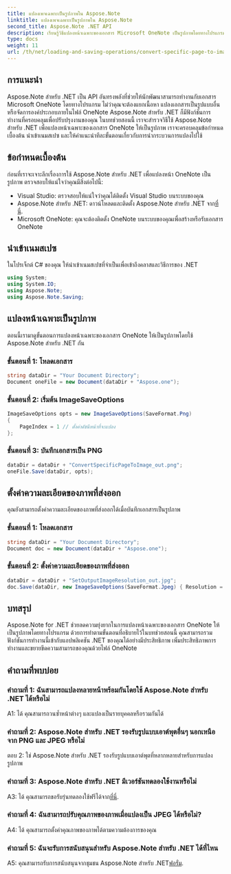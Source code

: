 ```yaml
---
title: แปลงเพจเฉพาะเป็นรูปภาพใน Aspose.Note
linktitle: แปลงเพจเฉพาะเป็นรูปภาพใน Aspose.Note
second_title: Aspose.Note .NET API
description: เรียนรู้วิธีแปลงหน้าเฉพาะของเอกสาร Microsoft OneNote เป็นรูปภาพโดยทางโปรแกรมโดยใช้ Aspose.Note สำหรับ .NET
type: docs
weight: 11
url: /th/net/loading-and-saving-operations/convert-specific-page-to-image/
---
```

## การแนะนำ

Aspose.Note สำหรับ .NET เป็น API อันทรงพลังที่ช่วยให้นักพัฒนาสามารถทำงานกับเอกสาร Microsoft OneNote โดยทางโปรแกรม ไม่ว่าคุณจะต้องแยกเนื้อหา แปลงเอกสารเป็นรูปแบบอื่น หรือจัดการองค์ประกอบภายในไฟล์ OneNote Aspose.Note สำหรับ .NET ก็มีฟังก์ชันการทำงานที่ครอบคลุมเพื่อปรับปรุงงานของคุณ ในบทช่วยสอนนี้ เราจะสำรวจวิธีใช้ Aspose.Note สำหรับ .NET เพื่อแปลงหน้าเฉพาะของเอกสาร OneNote ให้เป็นรูปภาพ เราจะครอบคลุมข้อกำหนดเบื้องต้น นำเข้าเนมสเปซ และให้คำแนะนำทีละขั้นตอนเกี่ยวกับการนำกระบวนการแปลงไปใช้

## ข้อกำหนดเบื้องต้น

ก่อนที่เราจะเจาะลึกเรื่องการใช้ Aspose.Note สำหรับ .NET เพื่อแปลงหน้า OneNote เป็นรูปภาพ ตรวจสอบให้แน่ใจว่าคุณมีสิ่งต่อไปนี้:

- Visual Studio: ตรวจสอบให้แน่ใจว่าคุณได้ติดตั้ง Visual Studio บนระบบของคุณ
-  Aspose.Note สำหรับ .NET: ดาวน์โหลดและติดตั้ง Aspose.Note สำหรับ .NET จาก[ที่นี่](https://releases.aspose.com/note/net/).
- Microsoft OneNote: คุณจะต้องติดตั้ง OneNote บนระบบของคุณเพื่อสร้างหรือรับเอกสาร OneNote

## นำเข้าเนมสเปซ

ในโปรเจ็กต์ C# ของคุณ ให้นำเข้าเนมสเปซที่จำเป็นเพื่อเข้าถึงคลาสและวิธีการของ .NET

```csharp
using System;
using System.IO;
using Aspose.Note;
using Aspose.Note.Saving;
```

## แปลงหน้าเฉพาะเป็นรูปภาพ

ตอนนี้เรามาดูขั้นตอนการแปลงหน้าเฉพาะของเอกสาร OneNote ให้เป็นรูปภาพโดยใช้ Aspose.Note สำหรับ .NET กัน

### ขั้นตอนที่ 1: โหลดเอกสาร

```csharp
string dataDir = "Your Document Directory";
Document oneFile = new Document(dataDir + "Aspose.one");
```

### ขั้นตอนที่ 2: เริ่มต้น ImageSaveOptions

```csharp
ImageSaveOptions opts = new ImageSaveOptions(SaveFormat.Png)
{
    PageIndex = 1 // ตั้งค่าดัชนีหน้าที่จะแปลง
};
```

### ขั้นตอนที่ 3: บันทึกเอกสารเป็น PNG

```csharp
dataDir = dataDir + "ConvertSpecificPageToImage_out.png";
oneFile.Save(dataDir, opts);
```

## ตั้งค่าความละเอียดของภาพที่ส่งออก

คุณยังสามารถตั้งค่าความละเอียดของภาพที่ส่งออกได้เมื่อบันทึกเอกสารเป็นรูปภาพ

### ขั้นตอนที่ 1: โหลดเอกสาร

```csharp
string dataDir = "Your Document Directory";
Document doc = new Document(dataDir + "Aspose.one");
```

### ขั้นตอนที่ 2: ตั้งค่าความละเอียดของภาพที่ส่งออก

```csharp
dataDir = dataDir + "SetOutputImageResolution_out.jpg";
doc.Save(dataDir, new ImageSaveOptions(SaveFormat.Jpeg) { Resolution = 220 });
```

## บทสรุป

Aspose.Note for .NET ช่วยลดความยุ่งยากในการแปลงหน้าเฉพาะของเอกสาร OneNote ให้เป็นรูปภาพโดยทางโปรแกรม ด้วยการทำตามขั้นตอนที่อธิบายไว้ในบทช่วยสอนนี้ คุณสามารถรวมฟังก์ชันการทำงานนี้เข้ากับแอปพลิเคชัน .NET ของคุณได้อย่างมีประสิทธิภาพ เพิ่มประสิทธิภาพการทำงานและขยายขีดความสามารถของคุณด้วยไฟล์ OneNote

## คำถามที่พบบ่อย

### คำถามที่ 1: ฉันสามารถแปลงหลายหน้าพร้อมกันโดยใช้ Aspose.Note สำหรับ .NET ได้หรือไม่

A1: ได้ คุณสามารถวนซ้ำหน้าต่างๆ และแปลงเป็นรายบุคคลหรือรวมกันได้

### คำถามที่ 2: Aspose.Note สำหรับ .NET รองรับรูปแบบเอาต์พุตอื่นๆ นอกเหนือจาก PNG และ JPEG หรือไม่

ตอบ 2: ใช่ Aspose.Note สำหรับ .NET รองรับรูปแบบเอาต์พุตที่หลากหลายสำหรับการแปลงรูปภาพ

### คำถามที่ 3: Aspose.Note สำหรับ .NET มีเวอร์ชันทดลองใช้งานหรือไม่

 A3: ได้ คุณสามารถขอรับรุ่นทดลองใช้ฟรีได้จาก[ที่นี่](https://releases.aspose.com/).

### คำถามที่ 4: ฉันสามารถปรับคุณภาพของภาพเมื่อแปลงเป็น JPEG ได้หรือไม่?

A4: ได้ คุณสามารถตั้งค่าคุณภาพของภาพได้ตามความต้องการของคุณ

### คำถามที่ 5: ฉันจะรับการสนับสนุนสำหรับ Aspose.Note สำหรับ .NET ได้ที่ไหน

 A5: คุณสามารถรับการสนับสนุนจากชุมชน Aspose.Note สำหรับ .NET[ฟอรั่ม](https://forum.aspose.com/c/note/28).